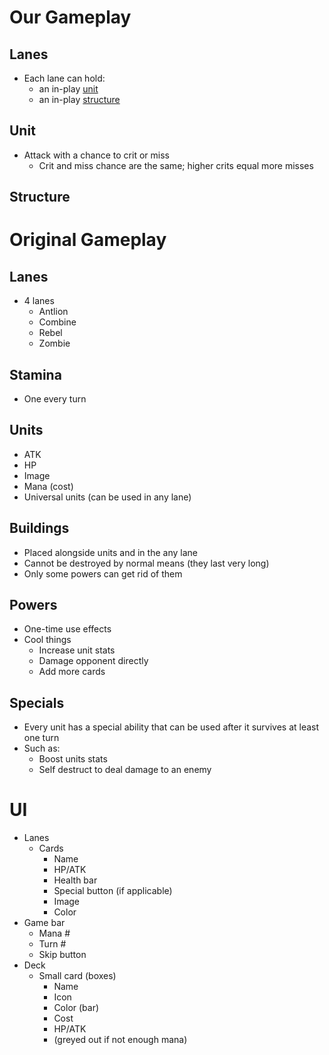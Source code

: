 # Our Gameplay

## Lanes

- Each lane can hold:
  - an in-play [unit](#Unit)
  - an in-play [structure](#Structure)

## Unit

- Attack with a chance to crit or miss
  - Crit and miss chance are the same; higher crits equal more misses

## Structure

# Original Gameplay

## Lanes

- 4 lanes
  - Antlion
  - Combine
  - Rebel
  - Zombie

## Stamina

- One every turn

## Units

- ATK
- HP
- Image
- Mana (cost)
- Universal units (can be used in any lane)

## Buildings

- Placed alongside units and in the any lane
- Cannot be destroyed by normal means (they last very long)
- Only some powers can get rid of them

## Powers

- One-time use effects
- Cool things
  - Increase unit stats
  - Damage opponent directly
  - Add more cards

## Specials

- Every unit has a special ability that can be used after it survives at least one turn
- Such as:
  - Boost units stats
  - Self destruct to deal damage to an enemy

# UI

- Lanes
  - Cards
    - Name
    - HP/ATK
    - Health bar
    - Special button (if applicable)
    - Image
    - Color
- Game bar
  - Mana #
  - Turn #
  - Skip button
- Deck
  - Small card (boxes)
    - Name
    - Icon
    - Color (bar)
    - Cost
    - HP/ATK
    - (greyed out if not enough mana)
